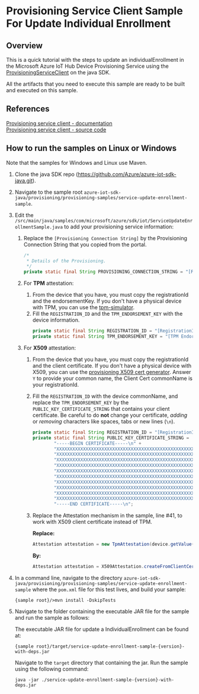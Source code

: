 # Provisioning Service Client Sample For Update Individual Enrollment

## Overview

This is a quick tutorial with the steps to update an individualEnrollment in the Microsoft Azure IoT Hub 
Device Provisioning Service using the [ProvisioningServiceClient](https://docs.microsoft.com/en-us/java/api/com.microsoft.azure.sdk.iot.provisioning.service._Provisioning_Service_Client)
on the java SDK.

All the artifacts that you need to execute this sample are ready to be built and executed on this sample.

## References

[Provisioning service client - documentation](https://docs.microsoft.com/en-us/java/api/com.microsoft.azure.sdk.iot.provisioning.service._Provisioning_Service_Client)  
[Provisioning service client - source code](https://github.com/Azure/azure-iot-sdk-java-dps/tree/master/provisioning/provisioning-service-client)

## How to run the samples on Linux or Windows

Note that the samples for Windows and Linux use Maven.

1. Clone the java SDK repo (https://github.com/Azure/azure-iot-sdk-java.git).
2. Navigate to the sample root `azure-iot-sdk-java/provisioning/provisioning-samples/service-update-enrollment-sample`.
3. Edit the `/src/main/java/samples/com/microsoft/azure/sdk/iot/ServiceUpdateEnrollmentSample.java` 
   to add your provisioning service information:
    1. Replace the `[Provisioning Connection String]` by the Provisioning Connection String that you copied from the 
        portal.
        ```java
        /*
         * Details of the Provisioning.
         */
        private static final String PROVISIONING_CONNECTION_STRING = "[Provisioning Connection String]";
        ```
        
    2. For **TPM** attestation:
        1. From the device that you have, you must copy the registrationId and the endorsementKey. If you don't have 
            a physical device with TPM, you can use the [tpm-simulator](https://github.com/Azure/azure-iot-sdk-java/tree/master/provisioning/provisioning-tools/tpm-simulator).
        2. Fill the `REGISTRATION_ID` and the `TPM_ENDORSEMENT_KEY` with the device information.
            ```java
            private static final String REGISTRATION_ID = "[RegistrationId]";
            private static final String TPM_ENDORSEMENT_KEY = "[TPM Endorsement Key]";
            ```

    3. For **X509** attestation:
        1. From the device that you have, you must copy the registrationId and the client certificate. If you don't have 
            a physical device with X509, you can use the [provisioning X509 cert generator](https://github.com/Azure/azure-iot-sdk-java/tree/master/provisioning/provisioning-tools/provisioning-x509-cert-generator).
            Answer `Y` to provide your common name, the Client Cert commonName is your registrationId.
        2. Fill the `REGISTRATION_ID` with the device commonName, and replace the `TPM_ENDORSEMENT_KEY` by the
            `PUBLIC_KEY_CERTIFICATE_STRING` that contains your client certificate. Be careful to do **not** change your
            certificate, _adding_ or _removing_ characters like spaces, tabs or new lines (`\n`).
            ```java
            private static final String REGISTRATION_ID = "[RegistrationId]";
            private static final String PUBLIC_KEY_CERTIFICATE_STRING =
                    "-----BEGIN CERTIFICATE-----\n" +
                    "XXXXXXXXXXXXXXXXXXXXXXXXXXXXXXXXXXXXXXXXXXXXXXXXXXXXXXXXXXXXXXXX\n" +
                    "XXXXXXXXXXXXXXXXXXXXXXXXXXXXXXXXXXXXXXXXXXXXXXXXXXXXXXXXXXXXXXXX\n" +
                    "XXXXXXXXXXXXXXXXXXXXXXXXXXXXXXXXXXXXXXXXXXXXXXXXXXXXXXXXXXXXXXXX\n" +
                    "XXXXXXXXXXXXXXXXXXXXXXXXXXXXXXXXXXXXXXXXXXXXXXXXXXXXXXXXXXXXXXXX\n" +
                    "XXXXXXXXXXXXXXXXXXXXXXXXXXXXXXXXXXXXXXXXXXXXXXXXXXXXXXXXXXXXXXXX\n" +
                    "XXXXXXXXXXXXXXXXXXXXXXXXXXXXXXXXXXXXXXXXXXXXXXXXXXXXXXXXXXXXXXXX\n" +
                    "XXXXXXXXXXXXXXXXXXXXXXXXXXXXXXXXXXXXXXXXXXXXXXXXXXXXXXXXXXXXXXXX\n" +
                    "XXXXXXXXXXXXXXXXXXXXXXXXXXXXXXXXXXXXXXXXXXXXXXXXXXXXXXXXXXXXXXXX\n" +
                    "XXXXXXXXXXXXXXXXXXXXXXXXXXXXXXXXXXXXXXXXXXXXXXXXXXXXXXXXXXXXXXXX\n" +
                    "XXXXXXXXXXXXXXXXXXXXXXXXXXXXXXXXXXXXXXXXXXXXXXXXXXXXXXXXXXXXXXXX\n" +
                    "-----END CERTIFICATE-----\n";
            ```
        3. Replace the Attestation mechanism in the sample, line #41, to work with X509 client certificate instead of TPM.

            **Replace:**
            ```java
            Attestation attestation = new TpmAttestation(device.getValue());
            ```

            **By:**
            ```java
            Attestation attestation = X509Attestation.createFromClientCertificates(device.getValue());
            ```
            
5. In a command line, navigate to the directory `azure-iot-sdk-java/provisioning/provisioning-samples/service-update-enrollment-sample` 
    where the `pom.xml` file for this test lives, and build your sample:
    ```
    {sample root}/>mvn install -DskipTests
    ```
6. Navigate to the folder containing the executable JAR file for the sample and run the sample as follows:

    The executable JAR file for update a IndividualEnrollment can be found at:
    ```
    {sample root}/target/service-update-enrollment-sample-{version}-with-deps.jar
    ```

    Navigate to the `target` directory that containing the jar. Run the sample using the following command:
    ```
    java -jar ./service-update-enrollment-sample-{version}-with-deps.jar
    ```
